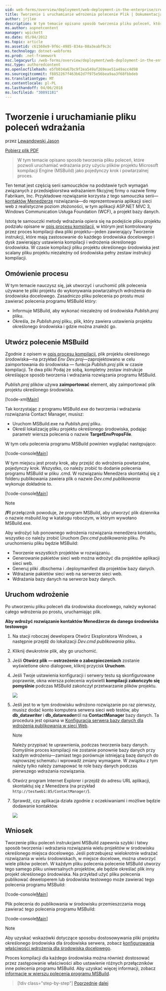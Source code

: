```yaml
---
uid: web-forms/overview/deployment/web-deployment-in-the-enterprise/creating-and-running-a-deployment-command-file
title: Tworzenie i uruchamianie wdrożenia polecenie Plik | Dokumentacja firmy Microsoft
author: jrjlee
description: W tym temacie opisano sposób tworzenia pliku poleceń, które pozwoli uruchamiać wdrażania przy użyciu plików projektu Microsoft kompilacji Engine (MSBuild) jako pojedynczy krok...
ms.author: aspnetcontent
manager: wpickett
ms.date: 05/04/2012
ms.topic: article
ms.assetid: c61560e9-9f6c-4985-834a-08a3eabf9c3c
ms.technology: dotnet-webforms
ms.prod: .net-framework
msc.legacyurl: /web-forms/overview/deployment/web-deployment-in-the-enterprise/creating-and-running-a-deployment-command-file
msc.type: authoredcontent
ms.openlocfilehash: e5fb034a67bc9f2ea549af269eae51a49acc4d98
ms.sourcegitcommit: f8852267f463b62d7f975e56bea9aa3f68fbbdeb
ms.translationtype: MT
ms.contentlocale: pl-PL
ms.lasthandoff: 04/06/2018
ms.locfileid: "30891181"
---
```

<a name="creating-and-running-a-deployment-command-file"></a>Tworzenie i uruchamianie pliku poleceń wdrażania
====================
przez [Lewandowski Jason](https://github.com/jrjlee)

[Pobierz plik PDF](https://msdnshared.blob.core.windows.net/media/MSDNBlogsFS/prod.evol.blogs.msdn.com/CommunityServer.Blogs.Components.WeblogFiles/00/00/00/63/56/8130.DeployingWebAppsInEnterpriseScenarios.pdf)

> W tym temacie opisano sposób tworzenia pliku poleceń, które pozwoli uruchamiać wdrażania przy użyciu plików projektu Microsoft kompilacji Engine (MSBuild) jako pojedynczy krok i powtarzalnej proces.


Ten temat jest częścią serii samouczków na podstawie tych wymagań związanych z przedsiębiorstwa wdrażaniem fikcyjnej firmy o nazwie firmy Fabrikam, Inc. Przykładowe rozwiązanie korzysta z tego samouczka serii&#x2014; [kontaktów Menedżerze](the-contact-manager-solution.md) rozwiązania&#x2014;do reprezentowania aplikacji sieci web z realistyczne poziom złożoności, w tym aplikacji ASP.NET MVC 3, Windows Communication Usługa Foundation (WCF), a projekt bazy danych.

Istotą te samouczki metody wdrażania opiera się na podejście pliku projektu podziału opisane w [opis procesu kompilacji](understanding-the-build-process.md), w którym jest kontrolowany przez proces kompilacji dwa pliki projektu&#x2014;jeden zawierający Tworzenie instrukcji, które mają zastosowanie do każdego środowiska docelowego i dysk zawierający ustawienia kompilacji i wdrożenia określonego środowiska. W czasie kompilacji pliku projektu określonego środowiska jest scalany pliku projektu niezależny od środowiska pełny zestaw instrukcji kompilacji.

## <a name="process-overview"></a>Omówienie procesu

W tym temacie nauczysz się, jak utworzyć i uruchomić plik polecenia używane te pliki projektu do wykonywania powtarzalnych wdrożenia do środowiska docelowego. Zasadniczo pliku polecenia po prostu musi zawierać polecenia programu MSBuild który:

- Informuje MSBuild, aby wykonać niezależny od środowiska *Publish.proj* pliku.
- Określa, że *Publish.proj* pliku, plik, który zawiera ustawienia projektu określonego środowiska i gdzie można znaleźć go.

## <a name="create-an-msbuild-command"></a>Utwórz polecenie MSBuild

Zgodnie z opisem w [opis procesu kompilacji](understanding-the-build-process.md), plik projektu określonego środowiska&#x2014;na przykład *Env Dev.proj*&#x2014;zaprojektowano w celu zaimportowania do środowiska — funkcja *Publish.proj* plik w czasie kompilacji. Te dwa pliki Podaj ze sobą, kompletny zestaw instrukcje określające sposób tworzenia i wdrażania rozwiązania programu MSBuild.

*Publish.proj* plików używa **zaimportować** element, aby zaimportować plik projektu określonego środowiska.


[!code-xml[Main](creating-and-running-a-deployment-command-file/samples/sample1.xml)]


Tak korzystając z programu MSBuild.exe do tworzenia i wdrażania rozwiązania Contact Manager, musisz:

- Uruchom MSBuild.exe na *Publish.proj* pliku.
- Określ lokalizację pliku projektu określonego środowiska, podając parametr wiersza polecenia o nazwie **TargetEnvPropsFile**.

W tym celu polecenia programu MSBuild powinien wyglądać następująco:


[!code-console[Main](creating-and-running-a-deployment-command-file/samples/sample2.cmd)]


W tym miejscu jest prosty krok, aby przejść do wdrożenia powtarzalne, pojedynczy krok. Wszystko, co należy zrobić to dodanie polecenia programu MSBuild w pliku .cmd. W rozwiązaniu Menedżera skontaktuj się z folderu publikowania zawiera plik o nazwie *Dev.cmd publikowania* wykonuje dokładnie to.


[!code-console[Main](creating-and-running-a-deployment-command-file/samples/sample3.cmd)]


> [!NOTE]
> **/Fl** przełącznik powoduje, że program MSBuild, aby utworzyć plik dziennika o nazwie *msbuild.log* w katalogu roboczym, w którym wywołano MSBuild.exe.


Aby wdrożyć lub ponownego wdrożenia rozwiązania menedżera kontaktu, wszystko co należy zrobić Uruchom *Dev.cmd publikowania* pliku. Po uruchomieniu pliku będzie MSBuild:

- Tworzenie wszystkich projektów w rozwiązaniu.
- Generowanie pakietów sieci web można wdrożyć dla projektów aplikacji sieci web.
- Generuj pliki .dbschema i .deploymanifest dla projektów bazy danych.
- Wdrażanie pakietów sieci web na serwerze sieci web.
- Wdrażania bazy danych na serwerze bazy danych.

## <a name="run-the-deployment"></a>Uruchom wdrożenie

Po utworzeniu pliku poleceń dla środowiska docelowego, należy wykonać całego wdrożenia po prostu, uruchamiając plik.

**Aby wdrożyć rozwiązanie kontaktów Menedżerze do danego środowiska testowego**

1. Na stacji roboczej dewelopera Otwórz Eksploratora Windows, a następnie przejdź do lokalizacji *Dev.cmd publikowania* pliku.
2. Kliknij dwukrotnie plik, aby go uruchomić.
3. Jeśli **Otwórz plik — ostrzeżenie o zabezpieczeniach** zostanie wyświetlone okno dialogowe, kliknij przycisk **Uruchom**.
4. Jeśli Twoje ustawienia konfiguracji i serwery testu są skonfigurowane poprawnie, okna wiersza polecenia wyświetli **kompilacji zakończyło się pomyślnie** podczas MSBuild zakończył przetwarzanie plików projektu.

    ![](creating-and-running-a-deployment-command-file/_static/image1.png)
5. Jeśli jest to w tym środowisku wdrożono rozwiązanie po raz pierwszy, musisz dodać konto komputera serwera sieci web testów, aby **db\_datawriter** i **db\_datareader**ról na **ContactManager** bazy danych. Ta procedura jest opisana w [Konfiguracja serwera bazy danych dla wdrożenia publikowania w sieci Web](../configuring-server-environments-for-web-deployment/configuring-a-database-server-for-web-deploy-publishing.md).

    > [!NOTE]
    > Należy przypisać te uprawnienia, podczas tworzenia bazy danych. Domyślnie proces kompilacji nie zostanie ponownie bazy danych przy każdym wdrożeniu&#x2014;zamiast tego porównuje istniejącą bazę danych do najnowszej schematu i wprowadź zmiany wymagane. W związku z tym należy tylko należy zamapować te role bazy danych podczas pierwszego wdrażania rozwiązania.
6. Otwórz program Internet Explorer i przejdź do adresu URL aplikacji, skontaktuj się z Menedżera (na przykład `http://testweb1:85/ContactManager/`).
7. Sprawdź, czy aplikacja działa zgodnie z oczekiwaniami i możliwe będzie dodawanie kontaktów.

    ![](creating-and-running-a-deployment-command-file/_static/image2.png)

## <a name="conclusion"></a>Wniosek

Tworzenie pliku poleceń instrukcjami MSBuild zapewnia szybki i łatwy sposób tworzenia i wdrażania rozwiązania wielu projektów w środowisku określonego miejsca docelowego. Jeśli potrzebujesz wielokrotnie wdrażać rozwiązania w wielu środowiskach, w miejsce docelowe, można utworzyć wiele plików poleceń. W każdym pliku polecenia polecenie MSBuild utworzy tego samego pliku uniwersalnych projektów, ale będzie określać plik inny projekt określonego środowiska. Na przykład użyć pliku polecenia publikować deweloperem lub środowiska testowego może zawierać tego polecenia programu MSBuild:


[!code-console[Main](creating-and-running-a-deployment-command-file/samples/sample4.cmd)]


Plik polecenia do publikowania w środowisku przemieszczania mogą zawierać tego polecenia programu MSBuild:


[!code-console[Main](creating-and-running-a-deployment-command-file/samples/sample5.cmd)]


> [!NOTE]
> Aby uzyskać wskazówki dotyczące sposobu dostosowywania pliki projektu określonego środowiska dla środowiska serwera, zobacz [konfigurowania właściwości wdrożenia dla środowiska docelowego](../configuring-server-environments-for-web-deployment/configuring-deployment-properties-for-a-target-environment.md).


Proces kompilacji dla każdego środowiska można również dostosować przez zastępowanie właściwości albo ustawienie różnych przełączników inne polecenia programu MSBuild. Aby uzyskać więcej informacji, zobacz [informacje w wierszu polecenia programu MSBuild](https://msdn.microsoft.com/library/ms164311.aspx).

> [!div class="step-by-step"]
> [Poprzednie](deploying-database-projects.md)
> [dalej](manually-installing-web-packages.md)
